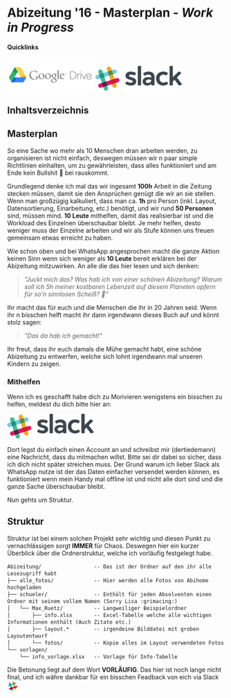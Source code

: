 [slack]: ./img/Slack_Icon_small.png  "Go to Slack chat"

# Abizeitung '16 - Masterplan - *Work in Progress*
#### Quicklinks
[![drive](./img/google_drive_small.png)](https://drive.google.com/open?id=0B88xVJmTvU5MRkdxdGIxWlV0X28 "Google Drive")
[![slack](./img/Slack_small.png)](https://schlosstorgelow.slack.com/ "Slack Chat")
## Inhaltsverzeichnis

## Masterplan
So eine Sache wo mehr als 10 Menschen dran arbeiten werden, zu organisieren ist nicht einfach, deswegen müssen wir n paar simple Richtlinien einhalten, um zu gewährleisten, dass alles funktioniert und am Ende kein Bullshit :shit: bei rauskommt.

Grundlegend denke ich mal das wir ingesamt **100h** Arbeit in die Zeitung stecken müssen, damit sie den Ansprüchen genügt die wir an sie stellen. Wenn man großzügig kalkuliert, dass man ca. **1h** pro Person (inkl. Layout, Datensortierung, Einarbeitung, etc.) benötigt, und wir rund **50 Personen** sind, müssen mind. **10 Leute** mithelfen, damit das realisierbar ist und die Workload des Einzelnen überschaubar bleibt. Je mehr helfen, desto weniger muss der Einzelne arbeiten und wir als Stufe können uns freuen gemeinsam etwas erreicht zu haben.

Wie schon oben und bei WhatsApp angesprochen macht die ganze Aktion keinen Sinn wenn sich weniger als **10 Leute** bereit erklären bei der Abizeitung mitzuwirken. An alle die das hier lesen und sich denken:
>*"Juckt mich das? Was hab ich von einer schönen Abizeitung? Warum soll ich 5h meiner kostbaren Lebenzeit auf diesem Planeten opfern für so'n sinnlosen Scheiß? :shit:"*

Ihr macht das für euch und die Menschen die ihr in 20 Jahren seid. Wenn ihr n bisschen helft macht ihr dann irgendwann dieses Buch auf und könnt stolz sagen:
>*"Das da hab ich gemacht!"*

Ihr freut, dass ihr euch damals die Mühe gemacht habt, eine schöne Abizeitung zu entwerfen, welche sich lohnt irgendwann mal unseren Kindern zu zeigen.

### Mithelfen
Wenn ich es geschafft habe dich zu Morivieren wenigstens ein bisschen zu helfen, meldest du dich bitte hier an:

[![slack](./img/Slack_small.png)](https://schlosstorgelow.slack.com "Slack Chat")

Dort legst du einfach einen Account an und schreibst mir (dertiedemann) eine Nachricht, dass du mitmachen willst. Bitte sei dir dabei so sicher, dass ich dich nicht später streichen muss.
Der Grund warum ich lieber Slack als WhatsApp nutze ist der das Daten einfacher versendet werden können, es funktioniert wenn mein Handy mal offline ist und nicht alle dort sind und die ganze Sache überschaubar bleibt.

Nun gehts um Struktur.

## Struktur
Struktur ist bei einem solchen Projekt sehr wichtig und diesen Punkt zu vernachlässigen sorgt **IMMER** für Chaos.
Deswegen hier ein kurzer Überblick über die Ordnerstruktur, welche ich vorläufig festgelegt habe.
```
Abizeitung/                 -- Das ist der Ordner auf den ihr alle Lesezugriff habt
├── alle_fotos/             -- Hier werden alle Fotos von Abihome hochgeladen
├── schueler/               -- Enthält für jeden Absolventen einen Ordner mit seinem vollem Namen (Sorry Lisa :grimacing:)
│   └── Max_Ruetz/          -- Langweiliger Beispielordner
│       ├── info.xlsx       -- Excel-Tabelle welche alle wichtigen Informationen enthält (Auch Zitate etc.)
│       ├── layout.*        -- irgendeine Bilddatei mit groben Layoutentwurf
│       └── fotos/          -- Kopie alles im Layout verwendeten Fotos       
└── vorlagen/
    └── info_vorlage.xlsx   -- Vorlage für Info-Tabelle
```
Die Betonung liegt auf dem Wort **VORLÄUFIG**. Das hier ist noch lange nicht final, und ich währe dankbar für ein bisschen Feadback von eich via Slack [![slack]](https://schlosstorgelow.slack.com)
